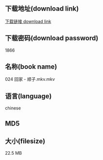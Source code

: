 ## 下载地址(download link)
[下载链接 download link](https://voluble-croquembouche-d321dc.netlify.app/?s=024+%E5%9B%9E%E5%AE%B6+-+%E9%A1%BA%E5%AD%90.mkv)

## 下载密码(download password)
1866

## 名称(book name)
024 回家 - 顺子.mkv.mkv

## 语言(language)
chinese

## MD5


## 大小(filesize)
22.5 MB
